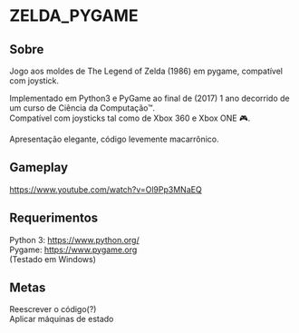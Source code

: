 # ZELDA_PYGAME

## Sobre
Jogo aos moldes de The Legend of Zelda (1986) em pygame, compatível com joystick.  
  
Implementado em Python3 e PyGame ao final de (2017) 1 ano decorrido de um curso de Ciência da Computação™.  
Compatível com joysticks tal como de Xbox 360 e Xbox ONE 🎮. 
  
Apresentação elegante, código levemente macarrônico. 

## Gameplay  
  
https://www.youtube.com/watch?v=Ol9Pp3MNaEQ  
    
## Requerimentos

Python 3: https://www.python.org/  
Pygame: https://www.pygame.org  
(Testado em Windows)  
  
## Metas
Reescrever o código(?)  
Aplicar máquinas de estado  
  

